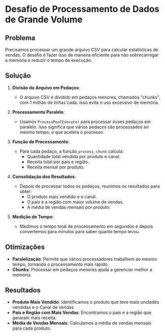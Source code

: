 # Desafio de Processamento de Dados de Grande Volume

## Problema

Precisamos processar um grande arquivo CSV para calcular estatísticas de vendas. O desafio é fazer isso de maneira eficiente para não sobrecarregar a memória e reduzir o tempo de execução.

## Solução

1. **Divisão do Arquivo em Pedaços**:
   - O arquivo CSV é dividido em pedaços menores, chamados "chunks", com 1 milhão de linhas cada. Isso evita o uso excessivo de memória.

2. **Processamento Paralelo**:
   - Usamos `ProcessPoolExecutor` para processar esses pedaços em paralelo. Isso significa que vários pedaços são processados ao mesmo tempo, o que acelera o processo.

3. **Função de Processamento**:
   - Para cada pedaço, a função `process_chunk` calcula:
     - Quantidade total vendida por produto e canal.
     - Receita total por país e região.
     - Receita mensal por produto.

4. **Consolidação dos Resultados**:
   - Depois de processar todos os pedaços, reunimos os resultados para obter:
     - O produto mais vendido e o canal.
     - O país e a região com maior volume de vendas.
     - A média de vendas mensais por produto.

5. **Medição de Tempo**:
   - Medimos o tempo total de processamento em segundos e depois convertemos para minutos para saber quanto tempo levou.

## Otimizações

- **Paralelização**: Permite que vários processadores trabalhem ao mesmo tempo, tornando o processamento mais rápido.
- **Chunks**: Processar em pedaços menores ajuda a gerenciar melhor a memória.

## Resultados

- **Produto Mais Vendido**: Identificamos o produto que teve mais unidades vendidas e o Canal de vendas.
- **País e Região com Mais Vendas**: Encontramos o país e a região que geraram mais receita.
- **Média de Vendas Mensais**: Calculamos a média de vendas mensais para cada produto.
